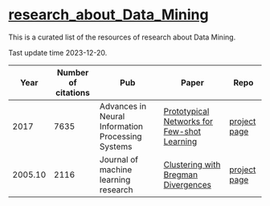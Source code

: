 # [research_about_Data_Mining](https://github.com/huzhenbang/research_about_Data_Mining)

This is a curated list of the resources of research about Data Mining. 

Tast update time 2023-12-20.

| Year | Number of citations | Pub | Paper | Repo |
| -------- |  -------- | -------- | -------- | -------- | 
|2017|7635|Advances in Neural Information Processing Systems|[Prototypical Networks for Few-shot Learning](https://arxiv.org/pdf/1703.05175.pdf)|[project page](https://research.nvidia.com/publication/2021-06_real-time-neural-radiance-caching-path-tracing) |
|2005.10|2116|Journal of machine learning research|[Clustering with Bregman Divergences](https://www.jmlr.org/papers/volume6/banerjee05b/banerjee05b.pdf)|[project page](https://github.com/juselara1/bregclus)|
